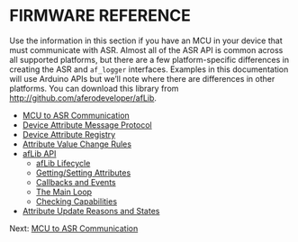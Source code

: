 # FIRMWARE REFERENCE

Use the information in this section if you have an MCU in your device that must communicate with ASR. Almost all of the ASR API is common across all supported platforms, but there are a few platform-specific differences in creating the ASR and `af_logger` interfaces. Examples in this documentation will use Arduino APIs but we’ll note where there are differences in other platforms. You can download this library from http://github.com/aferodeveloper/afLib.

- [MCU to ASR Communication](/MCUtoHachi)
- [Device Attribute Message Protocol](/AttrMsgProtocol)
- [Device Attribute Registry](/AttrRegistry)
- [Attribute Value Change Rules](/AttrChangeRules)
- [afLib API](/API-afLib)
  - [afLib Lifecycle](/afLibLifecycle)
  - [Getting/Setting Attributes](/afLibAttributes)
  - [Callbacks and Events](/afLibCallbacks)
  - [The Main Loop](/afLibLoop)
  - [Checking Capabilities](/afLibCapabilities)
- [Attribute Update Reasons and States](/PeripheralUpdates)

 Next: [MCU to ASR Communication](/MCUtoHachi)